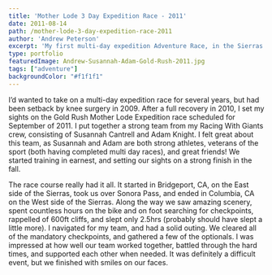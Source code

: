 ```yaml
---
title: 'Mother Lode 3 Day Expedition Race - 2011'
date: 2011-08-14
path: /mother-lode-3-day-expedition-race-2011
author: 'Andrew Peterson'
excerpt: 'My first multi-day expedition Adventure Race, in the Sierras.'
type: portfolio
featuredImage: Andrew-Susannah-Adam-Gold-Rush-2011.jpg
tags: ["adventure"]
backgroundColor: "#f1f1f1"
---
```

I’d wanted to take on a multi-day expedition race for several years, but had been setback by knee surgery in 2009. After a full recovery in 2010, I set my sights on the Gold Rush Mother Lode Expedition race scheduled for September of 2011. I put together a strong team from my Racing With Giants crew, consisting of Susannah Cantrell and Adam Knight. I felt great about this team, as Susannah and Adam are both strong athletes, veterans of the sport (both having completed multi day races), and great friends! We started training in earnest, and setting our sights on a strong finish in the fall.

The race course really had it all. It started in Bridgeport, CA, on the East side of the Sierras, took us over Sonora Pass, and ended in Columbia, CA on the West side of the Sierras. Along the way we saw amazing scenery, spent countless hours on the bike and on foot searching for checkpoints, rappelled of 600ft cliffs, and slept only 2.5hrs (probably should have slept a little more). I navigated for my team, and had a solid outing. We cleared all of the mandatory checkpoints, and gathered a few of the optionals. I was impressed at how well our team worked together, battled through the hard times, and supported each other when needed. It was definitely a difficult event, but we finished with smiles on our faces.